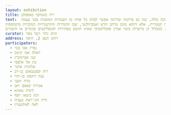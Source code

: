 ```yaml
---
layout: exhibition
title: ירח משתקף באספלט
text:  התערוכה 'ירח מסתקף באספלט' מסכמת שנת פעילות של אמניות שנפגשו בשלוש ערים - חיפה, ירשלים ולוד - במסגרת הפרויקט ל'מנהיגות נשים בתרבות'. מראשיותו, הוגדר התהליך על בסיס מאפייני הדמיון והשוני שבין חברות הקבוצה. האמניות מגיעות ממרקמי חיים שונים ויש ביניהן דתיות, חילוניות, מסורתיות, מוסלמיות, יהודיות, דרוזיות, אימהות, רווקות ונשואות. אולם בעה בעת, הן חולקות את חוויית המתח שמתגלה בין העשייה האמנויתית לעצמתן של מסגרות תחיי היום-יום. בלבה של תערוכה זו מתקיימים מפגשים קונפליקטואליים בין כוחות מנוגדים, השואפים להגיע לאיזון בלתי אפשרי. הדומה והשונה, האחדותי והמפוצל, הזר והמוכר מעמידים נרטיב לקריאת התערוכה כולה, כמו גם פריזמה שדרכה אפשר לבחון כל אחת מן העבודות המוצגות בפני עצמה. 
שם התערוכה, 'ירח משתקף באספלט', שואב השראה מדימוי המופיע בעבודתה של שלומית עציון. השם טומן בחובו מתח פואטי וחומרי ומתאר מפגש בין שני אלמנטים שונים, האחד בעל הקשרים שמימיים ומיתולוגיים והשני ארצי ופרוזאי. השתקפות אור הירח על משטח אספלט היא תופעה שאינה יכולה להתרחש במציאות, אבל כן יכולה להתקיים במרחבים פילוסופיים ואמנותיים הפורצים את גבולות היום־יום. בתערוכה זו אנו מבקשות להראות כי חוסר ההיתכנות הרציונלי והפיזי, המייצר מתח בין גופים, אלמנטים וחומרים שונים, אינו מוביל בהכרח להפרדה קטגורית, אלא דווקא מזמן מרחב חדש ואמביוולנטי, שבו ההגדרות וההתנגדויות המוכרות מתמוססות.
כוחן של העבודות בתערוכה מצוי בהיברידיות שלהן, המייצרת ביטוי שלם ומלא סתירות אשר מצטלבות בכל יצירה באופן חד־פעמי. לצד זאת, צירופן והצבתן של העבודות יחד מבקש לערער על היחסים הדיכוטומיים בין מה שנתפס כדומה ושונה, ולהעמיד מראה לתהליך שהתקיים בשנה האחרונה. היצירות מעלות שאלות על הכוחות השונים בחברה המופעלים כלפי נשים ובמיוחד כלפי נשים בחברות מסורתיות. כמכלול הן מייצרות ביטוי אמיץ וסובלימטיבי שאינו חושש מסתירות וקונפליקטים פנימיים או חיצוניים.
curator: הדס גלזר ויעל מסר
address: רחוב הגפן 2, חיפה
participators: 
  - נסרין אבו בכר
  - האלה אבו קישק
  - שני אברמוביץ
  - בת אל אלפסי
  - שלומית אתגר
  - רות קסטנבאום בן-דב
  - ענת רוזנסון בן-חור
  - מרח זועבי
  - אמירה קאסם זיאן
  - לינדה טאהא
  - דנה ביטאו יוסף
  - ודיה חוג'ראת כעביה 
  - לאה לאוקשטיין
---
```

